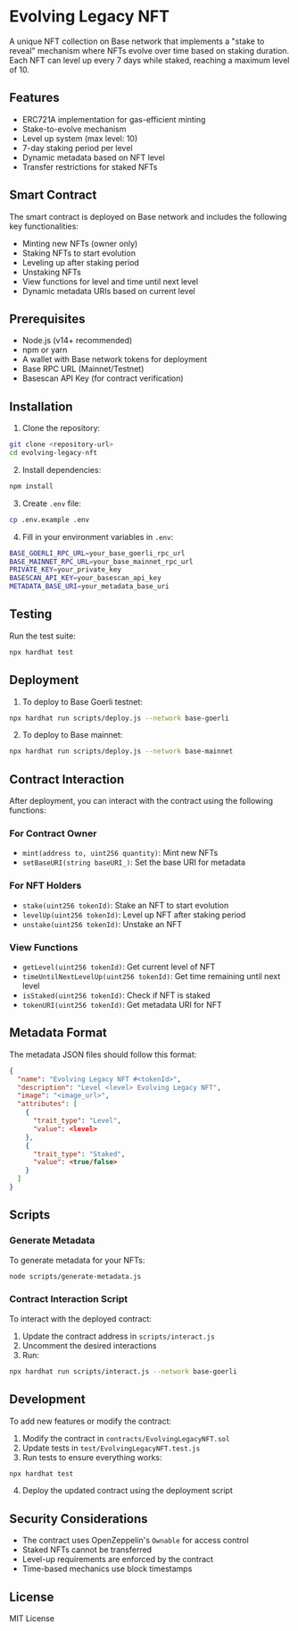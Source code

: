 # Evolving Legacy NFT

A unique NFT collection on Base network that implements a "stake to reveal" mechanism where NFTs evolve over time based on staking duration. Each NFT can level up every 7 days while staked, reaching a maximum level of 10.

## Features

- ERC721A implementation for gas-efficient minting
- Stake-to-evolve mechanism
- Level up system (max level: 10)
- 7-day staking period per level
- Dynamic metadata based on NFT level
- Transfer restrictions for staked NFTs

## Smart Contract

The smart contract is deployed on Base network and includes the following key functionalities:

- Minting new NFTs (owner only)
- Staking NFTs to start evolution
- Leveling up after staking period
- Unstaking NFTs
- View functions for level and time until next level
- Dynamic metadata URIs based on current level

## Prerequisites

- Node.js (v14+ recommended)
- npm or yarn
- A wallet with Base network tokens for deployment
- Base RPC URL (Mainnet/Testnet)
- Basescan API Key (for contract verification)

## Installation

1. Clone the repository:
```bash
git clone <repository-url>
cd evolving-legacy-nft
```

2. Install dependencies:
```bash
npm install
```

3. Create `.env` file:
```bash
cp .env.example .env
```

4. Fill in your environment variables in `.env`:
```bash
BASE_GOERLI_RPC_URL=your_base_goerli_rpc_url
BASE_MAINNET_RPC_URL=your_base_mainnet_rpc_url
PRIVATE_KEY=your_private_key
BASESCAN_API_KEY=your_basescan_api_key
METADATA_BASE_URI=your_metadata_base_uri
```

## Testing

Run the test suite:
```bash
npx hardhat test
```

## Deployment

1. To deploy to Base Goerli testnet:
```bash
npx hardhat run scripts/deploy.js --network base-goerli
```

2. To deploy to Base mainnet:
```bash
npx hardhat run scripts/deploy.js --network base-mainnet
```

## Contract Interaction

After deployment, you can interact with the contract using the following functions:

### For Contract Owner
- `mint(address to, uint256 quantity)`: Mint new NFTs
- `setBaseURI(string baseURI_)`: Set the base URI for metadata

### For NFT Holders
- `stake(uint256 tokenId)`: Stake an NFT to start evolution
- `levelUp(uint256 tokenId)`: Level up NFT after staking period
- `unstake(uint256 tokenId)`: Unstake an NFT

### View Functions
- `getLevel(uint256 tokenId)`: Get current level of NFT
- `timeUntilNextLevelUp(uint256 tokenId)`: Get time remaining until next level
- `isStaked(uint256 tokenId)`: Check if NFT is staked
- `tokenURI(uint256 tokenId)`: Get metadata URI for NFT

## Metadata Format

The metadata JSON files should follow this format:
```json
{
  "name": "Evolving Legacy NFT #<tokenId>",
  "description": "Level <level> Evolving Legacy NFT",
  "image": "<image_url>",
  "attributes": [
    {
      "trait_type": "Level",
      "value": <level>
    },
    {
      "trait_type": "Staked",
      "value": <true/false>
    }
  ]
}
```

## Scripts

### Generate Metadata
To generate metadata for your NFTs:
```bash
node scripts/generate-metadata.js
```

### Contract Interaction Script
To interact with the deployed contract:
1. Update the contract address in `scripts/interact.js`
2. Uncomment the desired interactions
3. Run:
```bash
npx hardhat run scripts/interact.js --network base-goerli
```

## Development

To add new features or modify the contract:

1. Modify the contract in `contracts/EvolvingLegacyNFT.sol`
2. Update tests in `test/EvolvingLegacyNFT.test.js`
3. Run tests to ensure everything works:
```bash
npx hardhat test
```
4. Deploy the updated contract using the deployment script

## Security Considerations

- The contract uses OpenZeppelin's `Ownable` for access control
- Staked NFTs cannot be transferred
- Level-up requirements are enforced by the contract
- Time-based mechanics use block timestamps

## License

MIT License
